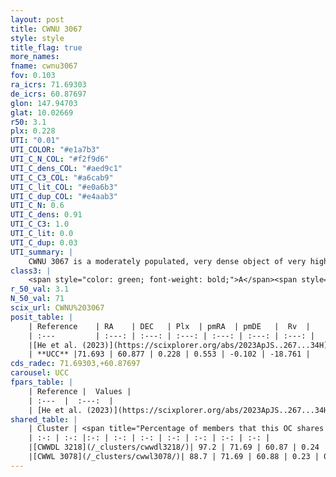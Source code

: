 ```yaml
---
layout: post
title: CWNU 3067
style: style
title_flag: true
more_names: 
fname: cwnu3067
fov: 0.103
ra_icrs: 71.69303
de_icrs: 60.87697
glon: 147.94703
glat: 10.02669
r50: 3.1
plx: 0.228
UTI: "0.01"
UTI_COLOR: "#e1a7b3"
UTI_C_N_COL: "#f2f9d6"
UTI_C_dens_COL: "#aed9c1"
UTI_C_C3_COL: "#a6cab9"
UTI_C_lit_COL: "#e0a6b3"
UTI_C_dup_COL: "#e4aab3"
UTI_C_N: 0.6
UTI_C_dens: 0.91
UTI_C_C3: 1.0
UTI_C_lit: 0.0
UTI_C_dup: 0.03
UTI_summary: |
    CWNU 3067 is a moderately populated, very dense object of very high C3 quality. It was recently reported in the literature.<br><br><span style="color: #99180f; font-weight: bold;">Warning: </span>This is very likely a duplicate object, which shares a large percentage of members with at least one previously reported entry.
class3: |
    <span style="color: green; font-weight: bold;">A</span><span style="color: green; font-weight: bold;">A</span>
r_50_val: 3.1
N_50_val: 71
scix_url: CWNU%203067
posit_table: |
    | Reference    | RA    | DEC   | Plx  | pmRA  | pmDE   |  Rv  |
    | :---         | :---: | :---: | :---: | :---: | :---: | :---: |
    |[He et al. (2023)](https://scixplorer.org/abs/2023ApJS..267...34H) | 71.689 | 60.873 | 0.23 | 0.559 | -0.11 | -18.76 |
    | **UCC** |71.693 | 60.877 | 0.228 | 0.553 | -0.102 | -18.761 | 
cds_radec: 71.69303,+60.87697
carousel: UCC
fpars_table: |
    | Reference |  Values |
    | :---  |  :---:  |
    | [He et al. (2023)](https://scixplorer.org/abs/2023ApJS..267...34H) | `A0=1.75, m-M=12.5, logA=9.2` |
shared_table: |
    | Cluster | <span title="Percentage of members that this OC shares with the ones listed">%</span>   | RA   | DEC   | Plx   | pmRA  | pmDE  | Rv | UTI |
    | :-: | :-: |:-: | :-: | :-: | :-: | :-: | :-: | :-: |
    |[CWWDL 3218](/_clusters/cwwdl3218/)| 97.2 | 71.69 | 60.87 | 0.24 | 0.55 | -0.1 | -18.76 |0.11 |
    |[CWWL 3078](/_clusters/cwwl3078/)| 88.7 | 71.69 | 60.88 | 0.23 | 0.55 | -0.1 | -18.76 |0.69 |
---
```

